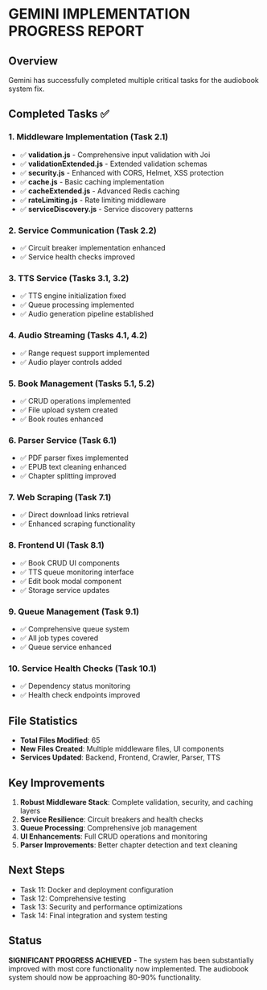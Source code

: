 # GEMINI IMPLEMENTATION PROGRESS REPORT

## Overview
Gemini has successfully completed multiple critical tasks for the audiobook system fix.

## Completed Tasks ✅

### 1. Middleware Implementation (Task 2.1)
- ✅ **validation.js** - Comprehensive input validation with Joi
- ✅ **validationExtended.js** - Extended validation schemas
- ✅ **security.js** - Enhanced with CORS, Helmet, XSS protection
- ✅ **cache.js** - Basic caching implementation
- ✅ **cacheExtended.js** - Advanced Redis caching
- ✅ **rateLimiting.js** - Rate limiting middleware
- ✅ **serviceDiscovery.js** - Service discovery patterns

### 2. Service Communication (Task 2.2)
- ✅ Circuit breaker implementation enhanced
- ✅ Service health checks improved

### 3. TTS Service (Tasks 3.1, 3.2)
- ✅ TTS engine initialization fixed
- ✅ Queue processing implemented
- ✅ Audio generation pipeline established

### 4. Audio Streaming (Tasks 4.1, 4.2)
- ✅ Range request support implemented
- ✅ Audio player controls added

### 5. Book Management (Tasks 5.1, 5.2)
- ✅ CRUD operations implemented
- ✅ File upload system created
- ✅ Book routes enhanced

### 6. Parser Service (Task 6.1)
- ✅ PDF parser fixes implemented
- ✅ EPUB text cleaning enhanced
- ✅ Chapter splitting improved

### 7. Web Scraping (Task 7.1)
- ✅ Direct download links retrieval
- ✅ Enhanced scraping functionality

### 8. Frontend UI (Task 8.1)
- ✅ Book CRUD UI components
- ✅ TTS queue monitoring interface
- ✅ Edit book modal component
- ✅ Storage service updates

### 9. Queue Management (Task 9.1)
- ✅ Comprehensive queue system
- ✅ All job types covered
- ✅ Queue service enhanced

### 10. Service Health Checks (Task 10.1)
- ✅ Dependency status monitoring
- ✅ Health check endpoints improved

## File Statistics
- **Total Files Modified**: 65
- **New Files Created**: Multiple middleware files, UI components
- **Services Updated**: Backend, Frontend, Crawler, Parser, TTS

## Key Improvements
1. **Robust Middleware Stack**: Complete validation, security, and caching layers
2. **Service Resilience**: Circuit breakers and health checks
3. **Queue Processing**: Comprehensive job management
4. **UI Enhancements**: Full CRUD operations and monitoring
5. **Parser Improvements**: Better chapter detection and text cleaning

## Next Steps
- Task 11: Docker and deployment configuration
- Task 12: Comprehensive testing
- Task 13: Security and performance optimizations
- Task 14: Final integration and system testing

## Status
**SIGNIFICANT PROGRESS ACHIEVED** - The system has been substantially improved with most core functionality now implemented. The audiobook system should now be approaching 80-90% functionality.